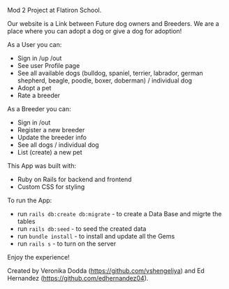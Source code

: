 Mod 2 Project at Flatiron School. 

Our website is a Link between Future dog owners and Breeders.
We are a place where you can adopt a dog or give a dog for adoption!

As a User you can:
 - Sign in /up /out
 - See user Profile page
 - See all available dogs (bulldog, spaniel, terrier, labrador, german shepherd, beagle, poodle, boxer, doberman) / individual dog
 -  Adopt a pet
 - Rate a breeder

As a Breeder you can:
 - Sign in /out
 - Register a new breeder
 - Update the breeder info
 - See all dogs / individual dog
 - List (create) a new pet

 This App was built with:

 - Ruby on Rails for backend and frontend
 - Custom CSS for styling

To run the App:

 - run `rails db:create db:migrate` - to create a Data Base and migrte the tables
 - run `rails db:seed` - to seed the created data
 - run `bundle install` - to install and update all the Gems
 - run `rails s` - to turn on the server

Enjoy the experience!

Created by Veronika Dodda (https://github.com/vshengeliya) and Ed Hernandez (https://github.com/edhernandez04).
